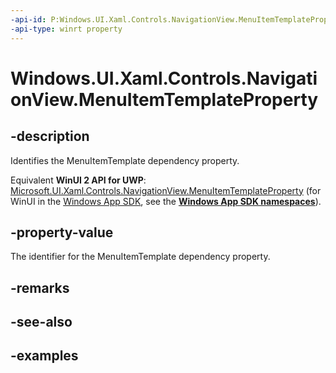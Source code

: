 ```yaml
---
-api-id: P:Windows.UI.Xaml.Controls.NavigationView.MenuItemTemplateProperty
-api-type: winrt property
---
```


<!-- Property syntax.
public DependencyProperty MenuItemTemplateProperty { get; }
-->

# Windows.UI.Xaml.Controls.NavigationView.MenuItemTemplateProperty

## -description

Identifies the MenuItemTemplate dependency property.

Equivalent **WinUI 2 API for UWP**: [Microsoft.UI.Xaml.Controls.NavigationView.MenuItemTemplateProperty](/windows/winui/api/microsoft.ui.xaml.controls.navigationview.menuitemtemplateproperty) (for WinUI in the [Windows App SDK](/windows/apps/windows-app-sdk/), see the **[Windows App SDK namespaces](/windows/windows-app-sdk/api/winrt/)**).

## -property-value

The identifier for the MenuItemTemplate dependency property.

## -remarks

## -see-also

## -examples

